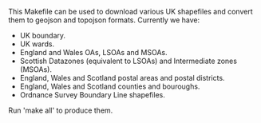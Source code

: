 This Makefile can be used to download various UK shapefiles and convert them to geojson and topojson formats. Currently we have:

- UK boundary.
- UK wards.
- England and Wales OAs, LSOAs and MSOAs.
- Scottish Datazones (equivalent to LSOAs) and Intermediate zones (MSOAs).
- England, Wales and Scotland postal areas and postal districts.
- England, Wales and Scotland counties and bouroughs.
- Ordnance Survey Boundary Line shapefiles.

Run 'make all' to produce them.
